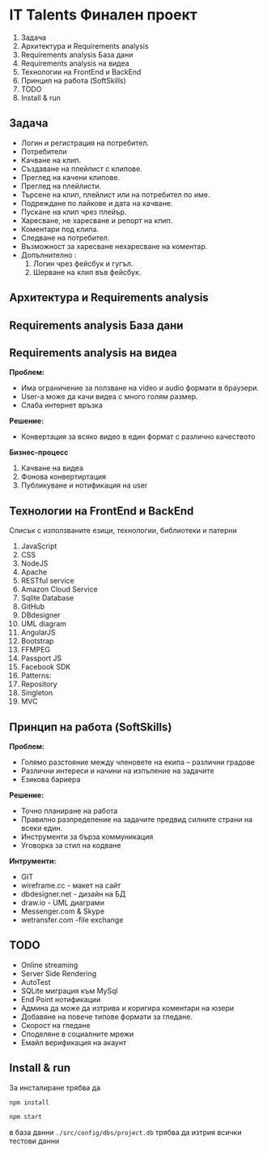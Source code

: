 # IT Talents Финален проект

1.  Задача
2.  Архитектура и Requirements analysis
3.  Requirements analysis База дани
4.  Requirements analysis на видеа
5.  Технологии на FrontEnd и BackEnd
6.  Принцип на работа (SoftSkills)
7.  TODO
8.  Install & run

## Задача

* Логин и регистрация на
  потребител.
* Потребители
* Качване на клип.
* Създаване на плейлист с клипове.
* Преглед на качени клипове.
* Преглед на плейлисти.
* Търсене на клип, плейлист или на потребител по име.
* Подреждане по лайкове и дата на качване.
* Пускане на клип чрез плейър.
* Харесване, не харесване и репорт на клип.
* Коментари под клипа.
* Следване на потребител.
* Възможност за харесване нехаресване на коментар.
* Допълнително :
  1.  Логин чрез фейсбук и гугъл.
  2.  Шерване на клип във фейсбук.

## Архитектура и Requirements analysis

## Requirements analysis База дани

## Requirements analysis на видеа

**Проблем:**

* Има ограничение за ползване на video и audio формати в браузери.
* User-а може да качи видеа с много голям размер.
* Слаба интернет връзка

**Решение:**

* Конвертация за всяко видео в един
  формат с различно качеството

**Бизнес-процесс**

1.  Качване на видеа
2.  Фонова конвертиртация
3.  Публикуване и нотификация на user

## Технологии на FrontEnd и BackEnd

Списък с използваните езици, технологии, библиотеки и патерни

1.  JavaScript
1.  CSS
1.  NodeJS
1.  Apache
1.  RESTful service
1.  Amazon Cloud Service
1.  Sqlite Database
1.  GitHub
1.  DBdesigner
1.  UML diagram
1.  AngularJS
1.  Bootstrap
1.  FFMPEG
1.  Passport JS
1.  Facebook SDK
1.  Patterns:
1.  Repository
1.  Singleton
1.  MVC

## Принцип на работа (SoftSkills)

**Проблем:**

* Голямо разстояние между членовете на екипа – различни градове
* Различни интереси и начини на изпъление на задачите
* Езикова бариера

**Решение:**

* Точно планиране на работа
* Правилно разпределение на задачите предвид силните страни на всеки един.
* Инструменти за бърза коммуникация
* Уговорка за стил на кодване

**Интрументи:**

* GIT
* wireframe.cc - макет на сайт
* dbdesigner.net - дизайн на БД
* draw.io - UML диаграми
* Messenger.com & Skype
* wetransfer.com -file exchange

## TODO

* Online streaming
* Server Side Rendering
* AutoTest
* SQLite миграция към MySql
* End Point нотификации
* Админа да може да изтрива и коригира
  коментари на юзери
* Добавяне на повече типове формати за
  гледане.
* Скорост на гледане
* Споделяне в социалните мрежи
* Емайл верификация на акаунт

## Install & run

За инсталиране трябва да

```bash
npm install
```

```bash
npm start
```

в база данни `./src/config/dbs/project.db` трябва да изтрия всички тестови данни
